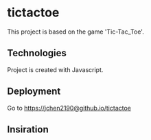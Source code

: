 # tictactoe
This project is based on the game 'Tic-Tac_Toe'. 

## Technologies
Project is created with Javascript.

## Deployment
Go to [https://jchen2190@github.io/tictactoe](https://jchen2190@github.io/tictactoe)

## Insiration
